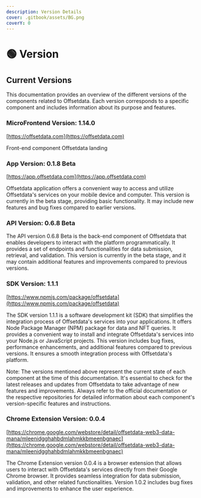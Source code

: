 ```yaml
---
description: Version Details
cover: .gitbook/assets/BG.png
coverY: 0
---
```


# 🟢 Version

## Current Versions

This documentation provides an overview of the different versions of the components related to Offsetdata. Each version corresponds to a specific component and includes information about its purpose and features.

### MicroFrontend Version: 1.14.0

[https://offsetdata.com](https://offsetdata.com)

Front-end component Offsetdata landing

### App Version: 0.1.8 Beta

[https://app.offsetdata.com](https://app.offsetdata.com)

Offsetdata application offers a convenient way to access and utilize Offsetdata's services on your mobile device and computer. This version is currently in the beta stage, providing basic functionality. It may include new features and bug fixes compared to earlier versions.

### API Version: 0.6.8 Beta

The API version 0.6.8 Beta is the back-end component of Offsetdata that enables developers to interact with the platform programmatically. It provides a set of endpoints and functionalities for data submission, retrieval, and validation. This version is currently in the beta stage, and it may contain additional features and improvements compared to previous versions.

### SDK Version: 1.1.1

[https://www.npmjs.com/package/offsetdata](https://www.npmjs.com/package/offsetdata)

The SDK version 1.1.1 is a software development kit (SDK) that simplifies the integration process of Offsetdata's services into your applications. It offers Node Package Manager (NPM) package for data and NFT queries. It provides a convenient way to install and integrate Offsetdata's services into your Node.js or JavaScript projects. This version includes bug fixes, performance enhancements, and additional features compared to previous versions. It ensures a smooth integration process with Offsetdata's platform.

Note: The versions mentioned above represent the current state of each component at the time of this documentation. It's essential to check for the latest releases and updates from Offsetdata to take advantage of new features and improvements. Always refer to the official documentation or the respective repositories for detailed information about each component's version-specific features and instructions.

### Chrome Extension Version: 0.0.4

[https://chrome.google.com/webstore/detail/offsetdata-web3-data-mana/mleenidgghahbdmlahmkkbmeenbgnaec](https://chrome.google.com/webstore/detail/offsetdata-web3-data-mana/mleenidgghahbdmlahmkkbmeenbgnaec)

The Chrome Extension version 0.0.4 is a browser extension that allows users to interact with Offsetdata's services directly from their Google Chrome browser. It provides seamless integration for data submission, validation, and other related functionalities. Version 1.0.2 includes bug fixes and improvements to enhance the user experience.
